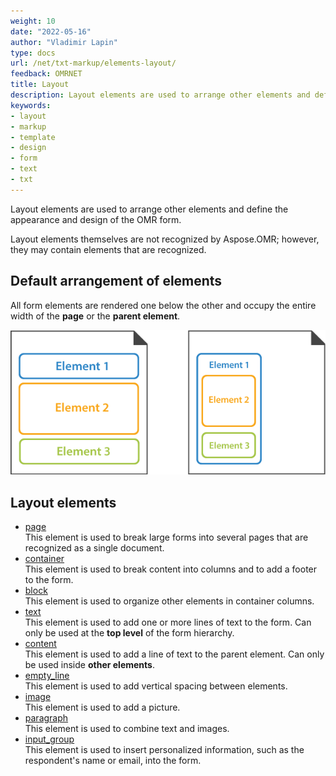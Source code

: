 ```yaml
---
weight: 10
date: "2022-05-16"
author: "Vladimir Lapin"
type: docs
url: /net/txt-markup/elements-layout/
feedback: OMRNET
title: Layout
description: Layout elements are used to arrange other elements and define the appearance and design of the OMR form.
keywords:
- layout
- markup
- template
- design
- form
- text
- txt
---
```


Layout elements are used to arrange other elements and define the appearance and design of the OMR form. 

Layout elements themselves are not recognized by Aspose.OMR; however, they may contain elements that are recognized.

## Default arrangement of elements

All form elements are rendered one below the other and occupy the entire width of the **page** or the **parent element**.

![Default arrangement of elements](default-layout.png)

## Layout elements

- [page](/omr/net/txt-markup/page/)  
  This element is used to break large forms into several pages that are recognized as a single document.
- [container](/omr/net/txt-markup/container/)  
  This element is used to break content into columns and to add a footer to the form.
- [block](/omr/net/txt-markup/block/)  
  This element is used to organize other elements in container columns.
- [text](/omr/net/txt-markup/text/)  
  This element is used to add one or more lines of text to the form. Can only be used at the **top level** of the form hierarchy.
- [content](/omr/net/txt-markup/content/)  
  This element is used to add a line of text to the parent element. Can only be used inside **other elements**.
- [empty_line](/omr/net/txt-markup/empty_line/)  
  This element is used to add vertical spacing between elements.
- [image](/omr/net/txt-markup/image/)  
  This element is used to add a picture.
- [paragraph](/omr/net/txt-markup/paragraph/)  
  This element is used to combine text and images.
- [input_group](/omr/net/txt-markup/input_group/)  
  This element is used to insert personalized information, such as the respondent's name or email, into the form.
